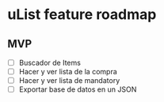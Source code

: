 # uList feature roadmap

## MVP

- [ ] Buscador de Items
- [ ] Hacer y ver lista de la compra
- [ ] Hacer y ver lista de mandatory
- [ ] Exportar base de datos en un JSON
